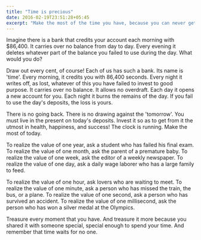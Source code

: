 ```yaml
---
title: "Time is precious"
date: 2016-02-19T23:51:28+05:45
excerpt: "Make the most of the time you have, because you can never get it back."
---
```


Imagine there is a bank that credits your account each morning with $86,400. It carries over no balance from day to day. Every evening it deletes whatever part of the balance you failed to use during the day. What would you do?

Draw out every cent, of course! Each of us has such a bank. Its name is 'time'. Every morning, it credits you with 86,400 seconds. Every night it writes off, as lost, whatever of this you have failed to invest to good purpose. It carries over no balance. It allows no overdraft. Each day it opens a new account for you. Each night it burns the remains of the day. If you fail to use the day's deposits, the loss is yours.

There is no going back. There is no drawing against the 'tomorrow'. You must live in the present on today's deposits. Invest it so as to get from it the utmost in health, happiness, and success! The clock is running. Make the most of today.

To realize the value of one year, ask a student who has failed his final exam. To realize the value of one month, ask the parent of a premature baby. To realize the value of one week, ask the editor of a weekly newspaper. To realize the value of one day, ask a daily wage laborer who has a large family to feed.

To realize the value of one hour, ask lovers who are waiting to meet. To realize the value of one minute, ask a person who has missed the train, the bus, or a plane. To realize the value of one second, ask a person who has survived an accident. To realize the value of one millisecond, ask the person who has won a silver medal at the Olympics.

Treasure every moment that you have. And treasure it more because you shared it with someone special, special enough to spend your time. And remember that time waits for no one.
